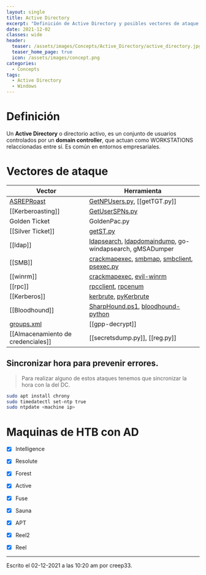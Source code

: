 ```yaml
---
layout: single
title: Active Directory
excerpt: "Definición de Active Directory y posibles vectores de ataque."
date: 2021-12-02
classes: wide
header:
  teaser: /assets/images/Concepts/Active_Directory/active_directory.jpg
  teaser_home_page: true
  icon: /assets/images/concept.png
categories:
  - Concepts
tags:
  - Active Directory
  - Windows
---
```


# Definición
Un **Active Directory** o directorio activo, es un conjunto de usuarios controlados por un **domain controller**, que actuan como WORKSTATIONS relaccionadas entre sí. Es común en entornos empresariales.

# Vectores de ataque

| Vector | Herramienta |
| --------- | ------------ |
| [ASREPRoast](/ASREPRoast/) | [GetNPUsers.py](ASREPRoast.md#GetNPUsers.py), [[getTGT.py]] |
| [[Kerberoasting]] | [GetUserSPNs.py](Kerberoasting.md#GetUserSPN.py) |
| Golden Ticket | GoldenPac.py |
| [[Silver Ticket]] | [getST.py](Silver%20Ticket.md#getST.py) | 
| [[ldap]] | [ldapsearch](ldap.md#ldapsearch), [ldapdomaindump](ldap.md#ldapdomaindump), go-windapsearch, gMSADumper|
| [[SMB]] | [crackmapexec](/Crackmapexec/), [smbmap](SMB.md#smbmap), [smbclient](SMB.md#smbclient), [psexec.py](SMB.md#psexec.py) |
| [[winrm]] | [crackmapexec](/Crackmapexec/), [evil-winrm](winrm.md#Evil-winrm) |
| [[rpc]] | [rpcclient](rpc.md#rpcclient), [rpcenum](rpc.md#rpcenum) |
| [[Kerberos]] | [kerbrute](Kerberos.md#kerbrute), [pyKerbrute](Kerberos.md#pyKerbrute) |  
| [[Bloodhound]] | [SharpHound.ps1](Bloodhound.md#Sharphound.ps1), [bloodhound-python](Bloodhound.md#bloodhound-python)  |
| [groups.xml](gpp-decrypt.md) | [[gpp-decrypt]]
| [[Almacenamiento de credenciales]] | [[secretsdump.py]], [[reg.py]] |

## Sincronizar hora para prevenir errores.
> Para realizar alguno de estos ataques tenemos que sincronizar la hora con la del DC.
```bash
sudo apt install chrony
sudo timedatectl set-ntp true
sudo ntpdate <machine ip>
```

# Maquinas de HTB con AD
- [x] Intelligence
- [x] Resolute
- [x] Forest
- [x] Active
- [x] Fuse
- [x] Sauna
- [x] APT
- [x] Reel2
- [x] Reel



---

Escrito el 02-12-2021 a las 10:20 am por creep33.
